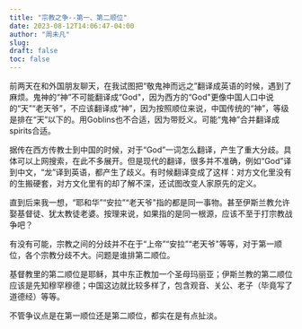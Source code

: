 ```yaml
---
title: "宗教之争--第一、第二顺位"
date: 2023-08-12T14:06:47-04:00
author: "周未凡"
slug:
draft: false
toc: false
---
```

<p>前两天在和外国朋友聊天，在我试图把“敬鬼神而远之”翻译成英语的时候，遇到了麻烦。鬼神的“神”不可能翻译成“God"，因为西方的“God"更像中国人口中说的“天”“老天爷”，不应该翻译成“神”，因为按照顺位来说，中国传统的“神”，等级是排在“天”以下的。用Goblins也不合适，因为带贬义。可能“鬼神”合并翻译成spirits合适。</p>
<p>据传在西方传教士到中国的时候，对于“God”一词怎么翻译，产生了重大分歧。具体可以上网搜索，在此不多展开。但是现代的翻译，很多并不准确，例如“God”译到中文，“龙”译到英语，都产生了歧义。有时候翻译变成了这样：对方文化里没有的生搬硬套，对方文化里有的却了解不深，还试图改变人家原先的定义。</p>
<p>直到后来我一想，“耶和华”“安拉”“老天爷"指的都是同一事物。甚至伊斯兰教允许娶基督徒、犹太教徒老婆。按理来说，如果指的是同一根源，应该不至于打宗教战争吧？</p>
<p>有没有可能，宗教之间的分歧并不在于“上帝”“安拉”“老天爷"等等，对于第一顺位，各个宗教分歧不大。问题是谁排第二顺位。</p>
<p>基督教里的第二顺位是耶稣，其中东正教加一个圣母玛丽亚；伊斯兰教的第二顺位应该是先知穆罕穆德；中国这边就比较多样了，包含观音、关公、老子（毕竟写了道德经）等等。</p>
<p>不管争议点是在第一顺位还是第二顺位，都实在是有点扯淡。</p>
